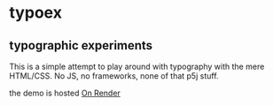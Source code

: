 # typoex
## typographic experiments

This is a simple attempt to play around with typography with the mere HTML/CSS. No JS, no frameworks, none of that p5j stuff.

the demo is hosted [On Render](https://typex.onrender.com)
